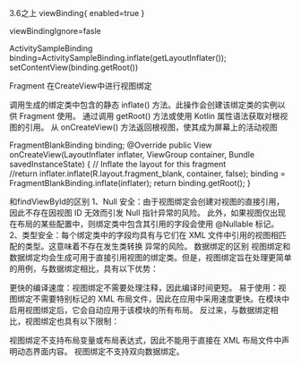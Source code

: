 3.6之上
viewBinding{
    enabled=true
}

viewBindingIgnore=fasle

ActivitySampleBinding binding=ActivitySampleBinding.inflate(getLayoutInflater()); 
setContentView(binding.getRoot())

Fragment
  在CreateView中进行视图绑定
  
  
  调用生成的绑定类中包含的静态 inflate() 方法。此操作会创建该绑定类的实例以供 Fragment 使用。
  通过调用 getRoot() 方法或使用 Kotlin 属性语法获取对根视图的引用。
  从 onCreateView() 方法返回根视图，使其成为屏幕上的活动视图
  
  FragmentBlankBinding binding;
  @Override
  public View onCreateView(LayoutInflater inflater, ViewGroup container, Bundle savedInstanceState) {
      // Inflate the layout for this fragment  
      //return inflater.inflate(R.layout.fragment_blank, container, false);
      binding = FragmentBlankBinding.inflate(inflater);
      return binding.getRoot();
  }
  
  
  
和findViewById的区别
1、Null 安全：由于视图绑定会创建对视图的直接引用，因此不存在因视图 ID 无效而引发 Null 指针异常的风险。
此外，如果视图仅出现在布局的某些配置中，则绑定类中包含其引用的字段会使用 @Nullable 标记。
2、类型安全：每个绑定类中的字段均具有与它们在 XML 文件中引用的视图相匹配的类型。这意味着不存在发生类转换
异常的风险。
数据绑定的区别
视图绑定和数据绑定均会生成可用于直接引用视图的绑定类。但是，视图绑定旨在处理更简单的用例，与数据绑定相比，具有以下优势：

更快的编译速度：视图绑定不需要处理注释，因此编译时间更短。
易于使用：视图绑定不需要特别标记的 XML 布局文件，因此在应用中采用速度更快。在模块中启用视图绑定后，它会自动应用于该模块的所有布局。
反过来，与数据绑定相比，视图绑定也具有以下限制：

视图绑定不支持布局变量或布局表达式，因此不能用于直接在 XML 布局文件中声明动态界面内容。
视图绑定不支持双向数据绑定。


